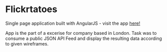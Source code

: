 # Flickrtatoes
Single page application built with AngularJS - visit the app [here!](https://magdalenajadach.github.io/flickrtatoes/)

App is the part of a excerise for company based in London. Task was to consume a public JSON API Feed and display the resulting data according to given wireframes.
